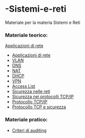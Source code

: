 # -Sistemi-e-reti
Materiale per la materia Sistemi e Reti
<h3>Materiale teorico:</h3>
<a href="./1-A_Applicazioni di rete cosa sono e come funzionano.pdf">Applicazioni di rete</a>
<ul>
  <li><a href="./1-A_Applicazioni di rete cosa sono e come funzionano.pdf">Applicazioni di rete</a></li>
  <li><a href="./5_VLAN.pdff">VLAN</a></li>
  <li><a href="./6_DNS.pdf">DNS</a></li>
  <li><a href="./7_NAT.pdff">NAT</a></li>
  <li><a href="./12_Protocollo DHCP - Copia.pdf">DHCP</a></li>
  <li><a href="./13_VPN.pdf">VPN</a></li>
  <li><a href="./14_Access_List.pdf">Access List</a></li>
  <li><a href="./15_La sicurezza nelle reti - Copia (2) (1).pdf">Sicurezza nelle reti</a></li>
  <li><a href="./16_Sicurezza_nei_protocolli_TCP-IP (1).pdf">Sicurezza nei protocolli TCP/IP</a></li>
  <li><a href="./17_Protocollo TCPIP (1).pdf">Protocollo TCP/IP</a></li>
  <li><a href="./18_Protocollo TCP e sicurezza.pdf">Protocollo TCP e sicurezza</a></li>
</ul>
<h3>Materiale pratico:</h3>
<ul>
  <li><a href="./19_SisReti3_U7_L6_Impostare_i_criteri_di_auditing.pdf">Criteri di auditing</a></li>
</ul>

